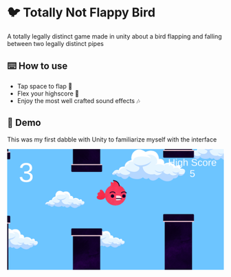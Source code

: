 # :bird: Totally Not Flappy Bird

A totally legally distinct game made in unity about a bird flapping and falling between two legally distinct pipes

## :keyboard: How to use

- Tap space to flap :flight_departure:
- Flex your highscore :muscle:
- Enjoy the most well crafted sound effects :notes:

## :red_circle: Demo
This was my first dabble with Unity to familiarize myself with the interface

![](https://github.com/BPSCrash/TotallyNotFlappyBird/blob/main/Flappy%20bird%20screenshot.png)
